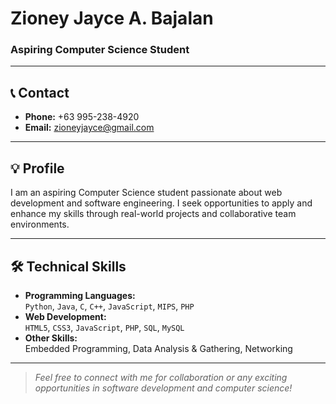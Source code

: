 # Zioney Jayce A. Bajalan

### Aspiring Computer Science Student 
---

## 📞 Contact

- **Phone:** +63 995-238-4920  
- **Email:** [zioneyjayce@gmail.com](mailto:zioneyjayce@gmail.com)  

---

## 💡 Profile

I am an aspiring Computer Science student passionate about web development and software engineering. I seek opportunities to apply and enhance my skills through real-world projects and collaborative team environments.

---

## 🛠️ Technical Skills

- **Programming Languages:**  
  `Python`, `Java`, `C`, `C++`, `JavaScript`, `MIPS`, `PHP`  
- **Web Development:**  
  `HTML5`, `CSS3`, `JavaScript`, `PHP`, `SQL`, `MySQL`
- **Other Skills:**  
  Embedded Programming, Data Analysis & Gathering, Networking

---

> _Feel free to connect with me for collaboration or any exciting opportunities in software development and computer science!_
